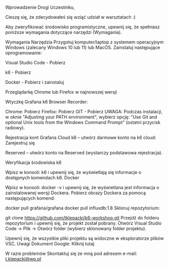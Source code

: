 Wprowadzenie
Drogi Uczestniku,

Cieszę się, że zdecydowałeś się wziąć udział w warsztatach :)

Aby zweryfikować środowisko programistyczne, upewnij się, że spełniasz poniższe wymagania dotyczące narzędzi (Wymagania).

Wymagania
Narzędzia
Przygotuj komputer/laptop z systemem operacyjnym Windows (zalecany Windows 10 lub 11) lub MacOS. Zainstaluj następujące oprogramowanie:

Visual Studio Code - Pobierz

k6 - Pobierz

Docker - Pobierz i zainstaluj

Przeglądarkę Chrome lub Firefox w najnowszej wersji

Wtyczkę Grafana k6 Browser Recorder:

Chrome: Pobierz
Firefox: Pobierz
GIT - Pobierz
UWAGA: Podczas instalacji, w oknie "Adjusting your PATH environment", wybierz opcję: "Use Git and optional Unix tools from the Windows Command Prompt" (ostatni przycisk radiowy).

Rejestracja kont
Grafana Cloud k6 – utwórz darmowe konto na k6 cloud: Zarejestruj się

Reserved – utwórz konto na Reserved (wystarczy podstawowa rejestracja).

Weryfikacja środowiska
k6

Wpisz w konsoli: k6 i upewnij się, że wyświetlają się informacje o dostępnych komendach k6.
Docker

Wpisz w konsoli: docker -v i upewnij się, że wyświetlana jest informacja o zainstalowanej wersji Dockera.
Pobierz obrazy Dockera za pomocą następujących komend:

docker pull grafana/grafana
docker pull influxdb:1.8
Sklonuj repozytorium:

git clone https://github.com/tklepacki/k6-workshop.git
Przejdź do folderu repozytorium i upewnij się, że projekt został pobrany.
Otwórz Visual Studio Code -> Plik -> Otwórz folder (wybierz sklonowany folder projektu).

Upewnij się, że wszystkie pliki projektu są widoczne w eksploratorze plików VSC.
Uwagi
Dokument Google: Kliknij tutaj

W razie problemów
Skontaktuj się ze mną pod adresem e-mail: t.klepacki@wp.pl
